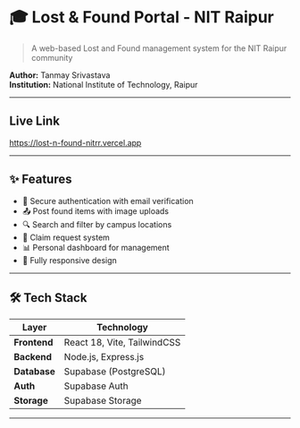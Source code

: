 # 🎓 Lost & Found Portal - NIT Raipur

> A web-based Lost and Found management system for the NIT Raipur community


**Author:** Tanmay Srivastava  
**Institution:** National Institute of Technology, Raipur

---
## Live Link
https://lost-n-found-nitrr.vercel.app

---

## ✨ Features

- 🔐 Secure authentication with email verification
- 📤 Post found items with image uploads
- 🔍 Search and filter by campus locations
- 💬 Claim request system
- 📊 Personal dashboard for management
- 📱 Fully responsive design

---

## 🛠️ Tech Stack

| Layer | Technology |
|-------|-----------|
| **Frontend** | React 18, Vite, TailwindCSS |
| **Backend** | Node.js, Express.js |
| **Database** | Supabase (PostgreSQL) |
| **Auth** | Supabase Auth |
| **Storage** | Supabase Storage |

---




